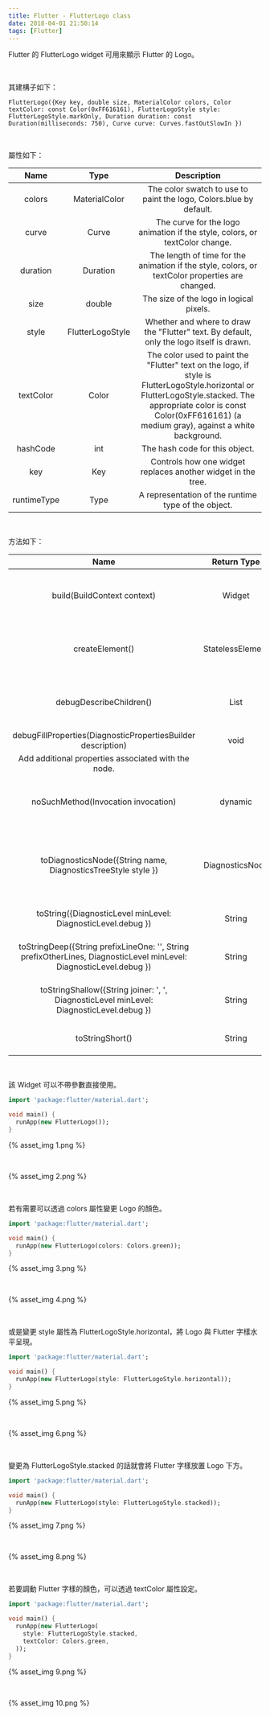 ```yaml
---
title: Flutter - FlutterLogo class
date: 2018-04-01 21:50:14
tags: [Flutter]
---
```


Flutter 的 FlutterLogo widget 可用來顯示 Flutter 的 Logo。  

<!-- More -->

<br/>


其建構子如下：  

    FlutterLogo({Key key, double size, MaterialColor colors, Color textColor: const Color(0xFF616161), FlutterLogoStyle style: FlutterLogoStyle.markOnly, Duration duration: const Duration(milliseconds: 750), Curve curve: Curves.fastOutSlowIn })

<br/>


屬性如下：  

| Name | Type | Description |
|:-------------:|:-------------:|:-----:|
| colors | MaterialColor | The color swatch to use to paint the logo, Colors.blue by default. |
| curve | Curve | The curve for the logo animation if the style, colors, or textColor change. |
| duration | Duration | The length of time for the animation if the style, colors, or textColor properties are changed. |
| size | double | The size of the logo in logical pixels. |
| style | FlutterLogoStyle | Whether and where to draw the "Flutter" text. By default, only the logo itself is drawn. |
| textColor | Color | The color used to paint the "Flutter" text on the logo, if style is FlutterLogoStyle.horizontal or FlutterLogoStyle.stacked. The appropriate color is const Color(0xFF616161) (a medium gray), against a white background. |
| hashCode | int | The hash code for this object. |
| key | Key | Controls how one widget replaces another widget in the tree. |
| runtimeType | Type | A representation of the runtime type of the object. |

<br/>


方法如下：  

| Name | Return Type | Description |
|:-------------:|:-------------:|:-----:|
| build(BuildContext context) | Widget | Describes the part of the user interface represented by this widget. |
| createElement() | StatelessElement | Creates a StatelessElement to manage this widget's location in the tree. |
| debugDescribeChildren() | List<DiagnosticsNode> | Returns a list of DiagnosticsNode objects describing this node's children. |
| debugFillProperties(DiagnosticPropertiesBuilder description) | void | 
Add additional properties associated with the node. |
| noSuchMethod(Invocation invocation) | dynamic | Invoked when a non-existent method or property is accessed. |
| toDiagnosticsNode({String name, DiagnosticsTreeStyle style }) | DiagnosticsNode | Returns a debug representation of the object that is used by debugging tools and by toStringDeep. |
| toString({DiagnosticLevel minLevel: DiagnosticLevel.debug }) | String | Returns a string representation of this object. |
| toStringDeep({String prefixLineOne: '', String prefixOtherLines, DiagnosticLevel minLevel: DiagnosticLevel.debug }) | String | Returns a string representation of this node and its descendants. |
| toStringShallow({String joiner: ', ', DiagnosticLevel minLevel: DiagnosticLevel.debug }) | String | Returns a one-line detailed description of the object. |
| toStringShort() | String | A short, textual description of this widget. |

<br/>


該 Widget 可以不帶參數直接使用。  

```dart
import 'package:flutter/material.dart';

void main() {
  runApp(new FlutterLogo());
}
```

{% asset_img 1.png %}
 
<br/>

{% asset_img 2.png %}
 
<br/>


若有需要可以透過 colors 屬性變更 Logo 的顏色。  

```dart
import 'package:flutter/material.dart';

void main() {
  runApp(new FlutterLogo(colors: Colors.green));
}
```


{% asset_img 3.png %}
 
<br/>

{% asset_img 4.png %}
 
<br/>


或是變更 style 屬性為 FlutterLogoStyle.horizontal，將 Logo 與 Flutter 字樣水平呈現。  

```dart
import 'package:flutter/material.dart';

void main() {
  runApp(new FlutterLogo(style: FlutterLogoStyle.horizontal));
}
```


{% asset_img 5.png %}
 
<br/>

{% asset_img 6.png %}
 
<br/>


變更為 FlutterLogoStyle.stacked 的話就會將 Flutter 字樣放置 Logo 下方。  

```dart
import 'package:flutter/material.dart';

void main() {
  runApp(new FlutterLogo(style: FlutterLogoStyle.stacked));
}
```


{% asset_img 7.png %}
 
<br/>

{% asset_img 8.png %}
 
<br/>


若要調動 Flutter 字樣的顏色，可以透過 textColor 屬性設定。  

```dart
import 'package:flutter/material.dart';

void main() {
  runApp(new FlutterLogo(
    style: FlutterLogoStyle.stacked,
    textColor: Colors.green,
  ));
}
```


{% asset_img 9.png %}
 
<br/>

{% asset_img 10.png %}
 
<br/>

